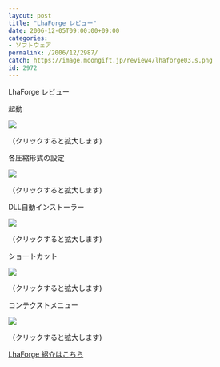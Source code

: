```yaml
---
layout: post
title: "LhaForge レビュー"
date: 2006-12-05T09:00:00+09:00
categories:
- ソフトウェア
permalink: /2006/12/2987/
catch: https://image.moongift.jp/review4/lhaforge03.s.png
id: 2972
---
```

LhaForge レビュー  
<!--more-->

起動

  

[![](https://image.moongift.jp/review4/lhaforge01.s.png)](https://image.moongift.jp/review4/lhaforge01.png)  
  
（クリックすると拡大します)

  

各圧縮形式の設定

  

[![](https://image.moongift.jp/review4/lhaforge02.s.png)](https://image.moongift.jp/review4/lhaforge02.png)  
  
（クリックすると拡大します)

  

DLL自動インストーラー

  

[![](https://image.moongift.jp/review4/lhaforge03.s.png)](https://image.moongift.jp/review4/lhaforge03.png)  
  
（クリックすると拡大します)

  

ショートカット

  

[![](https://image.moongift.jp/review4/lhaforge04.s.png)](https://image.moongift.jp/review4/lhaforge04.png)  
  
（クリックすると拡大します)

  

コンテクストメニュー

  

[![](https://image.moongift.jp/review4/lhaforge05.s.png)](https://image.moongift.jp/review4/lhaforge05.png)  
  
（クリックすると拡大します)

  

[LhaForge 紹介はこちら](http://oss.moongift.jp/intro/i-2984.html)

